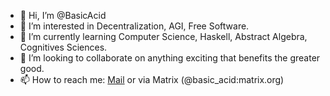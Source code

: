 - 👋 Hi, I’m @BasicAcid
- 👀 I’m interested in Decentralization, AGI, Free Software.
- 🌱 I’m currently learning Computer Science, Haskell, Abstract Algebra, Cognitives Sciences.
- 💞️ I’m looking to collaborate on anything exciting that benefits the greater good.
- 📫 How to reach me: [Mail](mailto:david.tabarie@gmail.com) or via Matrix (@basic_acid:matrix.org)

<!---
BasicAcid/BasicAcid is a ✨ special ✨ repository because its `README.md` (this file) appears on your GitHub profile.
You can click the Preview link to take a look at your changes.
--->
